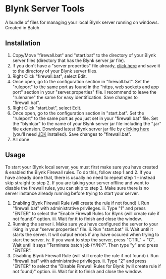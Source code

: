 # Blynk Server Tools
A bundle of files for managing your local Blynk server running on windows. Created in Batch.

## Installation
1. Copy/Move "firewall.bat" and "start.bat" to the directory of your Blynk server files (directory that has the Blynk server jar file).
2. If you don't have a "server.properties" file already, [click here](https://raw.githubusercontent.com/blynkkk/blynk-server/master/server/core/src/main/resources/server.properties) and save it to the directory of your Blynk server files.
3. Right Click "firewall.bat", select Edit.
4. Once open, go to the configuration section in "firewall.bat". Set the "ruleport" to the same port as found in the "https, web sockets and app port" section in your "server.properties" file. I recommend to leave the "rulename" the same for easy identification. Save changes to "firewall.bat".
5. Right Click "start.bat", select Edit.
6. Once open, go to the configuration section in "start.bat". Set the "ruleport" to the same port as you just set in your "firewall.bat" file. Set the "blynkjar" to the name of your Blynk server jar file including the ".jar" file extension. Download latest Blynk server jar file by [clicking here](https://github.com/blynkkk/blynk-server/releases/tag/v0.41.15) (you'll need [JDK](https://www.oracle.com/au/java/technologies/javase-downloads.html) installed). Save changes to "firewall.bat".
7. All done

## Usage
To start your Blynk local server, you must first make sure you have created & enabled the Blynk Firewall rules. To do this, follow step 1 and 2. If you have already done that, there is usually no need to repeat step 1 - instead skip straight to step 2. If you are taking your server offline and want to disable the firewall rules, you can skip to step 3.
Make sure there is no server instance already running before trying to start your server.

1. Enabling Blynk Firewall Rule (will create the rule if not found)
    i. Run "firewall.bat" with administrative privileges.
    ii. Type "1" and press "ENTER" to select the "Enable Firewall Rules for Blynk (will create rule if not found)" option.
    iii. Wait for it to finish and close the window.
2. Running the server
    i. Make sure you have configured the server to your liking in your "server.properties" file.
    ii. Run "start.bat"
    iii. Wait until it starts the server. It will output errors if any have occured when trying to start the server.
    iv. If you want to stop the server, press "CTRL" + "C". Wait until it says "Terminate batch job (Y/N)?". Then type "y" and press "ENTER".
3. Disabling Blynk Firewall Rule (will still create the rule if not found)
    i. Run "firewall.bat" with administrative privileges.
    ii. Type "2" and press "ENTER" to select the "Disable Firewall Rules for Blynk (will create rule if not found)" option.
    iii. Wait for it to finish and close the window.
